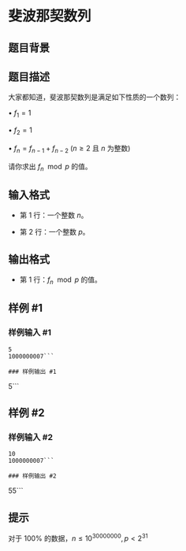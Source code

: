 # 斐波那契数列

## 题目背景



## 题目描述

大家都知道，斐波那契数列是满足如下性质的一个数列：

• $f_1 = 1$

• $f_2 = 1$

• $f_n = f_{n-1} + f_{n-2}$ ($n \geq 2$ 且 $n$ 为整数)

请你求出 $f_n \mod p$ 的值。


## 输入格式

- 第 1 行：一个整数 $n$。

- 第 2 行：一个整数 $p$。


## 输出格式

- 第 1 行：$f_n \mod p$ 的值。


## 样例 #1

### 样例输入 #1
```
5
1000000007```

### 样例输出 #1

```
5```

## 样例 #2

### 样例输入 #2
```
10
1000000007```

### 样例输出 #2

```
55```

## 提示

对于 $100\%$ 的数据，$n \leq 10^{30000000}, p<2^{31}$

